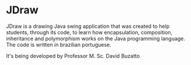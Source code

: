 # JDraw

JDraw is a drawing Java swing application that was created to help students, through its 
code, to learn how encapsulation, composition, inheritance and polymorphism works 
on the Java programming language. The code is written in brazilian portuguese.

It's being developed by Professor M. Sc. David Buzatto